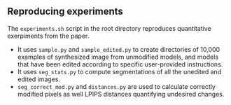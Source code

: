 ## Reproducing experiments

The `experiments.sh` script in the root directory reproduces quantitative exerpiments from the paper.

 - It uses `sample.py` and `sample_edited.py` to create directories of 10,000 examples of
   synthesized image from unmodified models, and models that have been edited according to 
   specific user-provided instructions.
 - It uses `seg_stats.py` to compute segmentations of all the unedited and edited images.
 - `seg_correct_mod.py` and `distances.py` are used to calculate correctly modified pixels
    as well LPIPS distances quantifying undesired changes.

